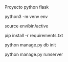 Proyecto python flask



python3 -m venv env

source env/bin/active

pip install -r requirements.txt

python manage.py db init

python manage.py runserver
